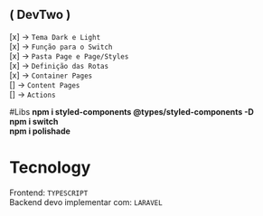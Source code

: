 ## ( DevTwo )

[x] -> `Tema Dark e Light` <br>
[x] -> `Função para o Switch` <br>
[x] -> `Pasta Page e Page/Styles` <br>
[x] -> `Definição das Rotas` <br>
[x] -> `Container Pages` <br>
[] -> `Content Pages` <br>
[] -> `Actions` <br>


#Libs
**npm i styled-components @types/styled-components -D**<br>
**npm i switch**<br>
**npm i polishade**<br>

# Tecnology
Frontend: `TYPESCRIPT`<br>
Backend devo implementar com: `LARAVEL`<br>
